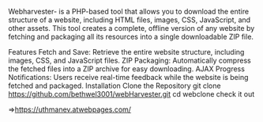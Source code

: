 
Webharvester- is a PHP-based tool that allows you to download the entire structure of a website, including HTML files, images, CSS, JavaScript, and other assets. This tool creates a complete, offline version of any website by fetching and packaging all its resources into a single downloadable ZIP file.

Features
Fetch and Save: Retrieve the entire website structure, including images, CSS, and JavaScript files.
ZIP Packaging: Automatically compress the fetched files into a ZIP archive for easy downloading.
AJAX Progress Notifications: Users receive real-time feedback while the website is being fetched and packaged.
Installation
Clone the Repository
git clone https://github.com/bethwel3001/webHarvester.git
cd webclone
check it out

=>https://uthmanev.atwebpages.com/
